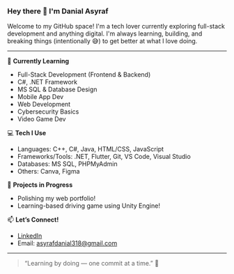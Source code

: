 ### Hey there 👋 I'm Danial Asyraf

Welcome to my GitHub space! I'm a tech lover currently exploring full-stack development and anything digital. I'm always learning, building, and breaking things (intentionally 😅) to get better at what I love doing.

---

🧠 **Currently Learning**  
- Full-Stack Development (Frontend & Backend)  
- C#, .NET Framework  
- MS SQL & Database Design  
- Mobile App Dev
- Web Development 
- Cybersecurity Basics
- Video Game Dev

💻 **Tech I Use**  
- Languages: C++, C#, Java, HTML/CSS, JavaScript 
- Frameworks/Tools: .NET, Flutter, Git, VS Code, Visual Studio  
- Databases: MS SQL, PHPMyAdmin  
- Others: Canva, Figma  

🌱 **Projects in Progress**  
- Polishing my web portfolio!
- Learning-based driving game using Unity Engine!

📫 **Let’s Connect!**  
- [LinkedIn](https://www.linkedin.com/in/danial-asyraf-3258b2264/)  
- Email: asyrafdanial318@gmail.com

---

> “Learning by doing — one commit at a time.” 🚀  
